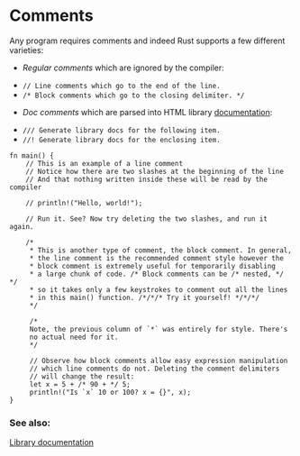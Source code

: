 # Comments

Any program requires comments and indeed Rust supports
a few different varieties:

* *Regular comments* which are ignored by the compiler:
 - `// Line comments which go to the end of the line.`
 - `/* Block comments which go to the closing delimiter. */`
* *Doc comments* which are parsed into HTML library
[documentation][docs]:
 - `/// Generate library docs for the following item.`
 - `//! Generate library docs for the enclosing item.`

```rust,editable
fn main() {
    // This is an example of a line comment
    // Notice how there are two slashes at the beginning of the line
    // And that nothing written inside these will be read by the compiler

    // println!("Hello, world!");

    // Run it. See? Now try deleting the two slashes, and run it again.

    /* 
     * This is another type of comment, the block comment. In general,
     * the line comment is the recommended comment style however the
     * block comment is extremely useful for temporarily disabling
     * a large chunk of code. /* Block comments can be /* nested, */ */
     * so it takes only a few keystrokes to comment out all the lines
     * in this main() function. /*/*/* Try it yourself! */*/*/
     */

     /*
     Note, the previous column of `*` was entirely for style. There's
     no actual need for it.
     */

     // Observe how block comments allow easy expression manipulation
     // which line comments do not. Deleting the comment delimiters
     // will change the result:
     let x = 5 + /* 90 + */ 5;
     println!("Is `x` 10 or 100? x = {}", x);
}

```

### See also:

[Library documentation][docs]

[docs]: /meta/doc.html
